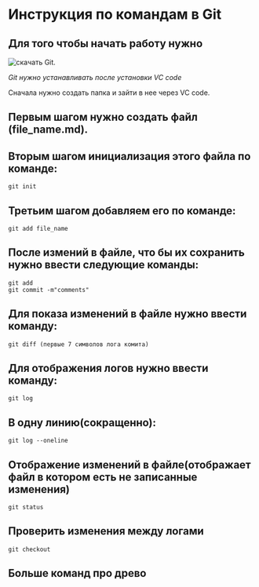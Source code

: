 # Инструкция по командам в Git

## Для того чтобы начать работу нужно 
![скачать Git](https://git-scm.com).

*Git нужно устанавливать после установки VC code*

Сначала нужно создать папка и зайти в нее через VC code.

## Первым шагом нужно создать файл (file_name.md).

## Вторым шагом инициализация этого файла по команде:

    git init

## Третьим шагом добавляем его по команде:

    git add file_name

## После измений в файле, что бы их сохранить нужно ввести следующие команды:

    git add
    git commit -m"comments"

## Для показа изменений в файле нужно ввести команду:

    git diff (первые 7 символов лога комита)

## Для отображения логов нужно ввести команду:

    git log
## В одну линию(сокращенно):

    git log --oneline

## Отображение изменений в файле(отображает файл в котором есть не записанные изменения)

    git status

## Проверить изменения между логами

    git checkout

## Больше команд про древо
